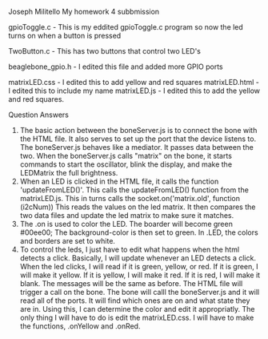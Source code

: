 Joseph Militello
My homework 4 subbmission

gpioToggle.c - This is my eddited gpioToggle.c program so now the led turns on when a button is pressed

TwoButton.c - This has two buttons that control two LED's

beaglebone_gpio.h - I edited this file and added more GPIO ports

matrixLED.css - I edited this to add yellow and red squares
matrixLED.html - I edited this to include my name
matrixLED.js - I edited this to add the yellow and red squares.

Question Answers
1. The basic action between the boneServer.js is to connect the bone with the HTML file. It also serves to set up the port that the device listens to. The boneServer.js behaves like a mediator. It passes data between the two. When the boneServer.js calls "matrix" on the bone, it starts commands to start the oscillator, blink the display, and make the LEDMatrix the full brightness.
2. When an LED is clicked in the HTML file, it calls the function 'updateFromLED()'. This calls the updateFromLED() function from the matrixLED.js. This in turns calls the socket.on('matrix.old', function (i2cNum)) This reads the values on the led matrix. It then compares the two data files and update the led matrix to make sure it matches.
3. The .on is used to color the LED. The boarder will become green #00ee00; The background-color is then set to green. In .LED, the  colors and borders are set to white.
4. To control the leds, I just have to edit what happens when the html detects a click. Basically, I will update whenever an LED detects a click. When the led clicks, I will read if it is green, yellow, or red. If it is green, I will make it yellow. If it is yellow, I will make it red. If it is red, I will make it blank. The messages will be the same as before. The HTML file will trigger a call on the bone. The bone will calll the boneServer.js and it will read all of the ports. It will find which ones are on and what state they are in. Using this, I can determine the color and edit it appropriatly. The only thing I will have to do is edit the matrixLED.css. I will have to make the functions, .onYellow and .onRed.


